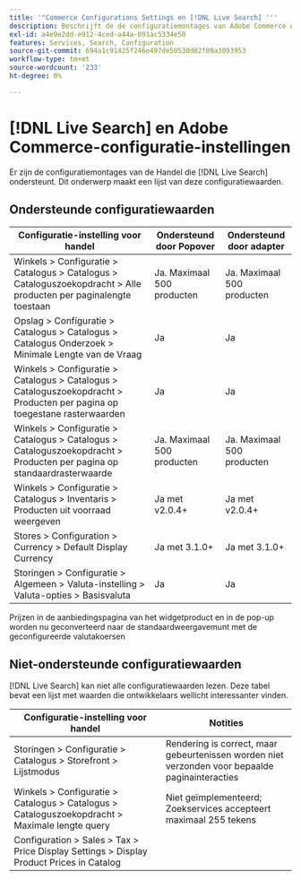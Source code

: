 ```yaml
---
title: '"Commerce Configurations Settings en [!DNL Live Search] '''
description: Beschrijft de de configuratiemontages van Adobe Commerce die [!DNL Live Search] kan lezen.
exl-id: a4e9e2dd-e912-4ced-a44a-091ac5334e50
features: Services, Search, Configuration
source-git-commit: 694a1c91425f246e497de50530d02f09a3093953
workflow-type: tm+mt
source-wordcount: '233'
ht-degree: 0%

---
```


# [!DNL Live Search] en Adobe Commerce-configuratie-instellingen

Er zijn de configuratiemontages van de Handel die [!DNL Live Search] ondersteunt. Dit onderwerp maakt een lijst van deze configuratiewaarden.

## Ondersteunde configuratiewaarden

| Configuratie-instelling voor handel | Ondersteund door Popover | Ondersteund door adapter |
|---|---|---|
| Winkels > Configuratie > Catalogus > Catalogus > Cataloguszoekopdracht > Alle producten per paginalengte toestaan | Ja. Maximaal 500 producten | Ja. Maximaal 500 producten |
| Opslag > Configuratie > Catalogus > Catalogus > Catalogus Onderzoek > Minimale Lengte van de Vraag | Ja | Ja |
| Winkels > Configuratie > Catalogus > Catalogus > Cataloguszoekopdracht > Producten per pagina op toegestane rasterwaarden | Ja | Ja |
| Winkels > Configuratie > Catalogus > Catalogus > Cataloguszoekopdracht > Producten per pagina op standaardrasterwaarde | Ja. Maximaal 500 producten | Ja. Maximaal 500 producten |
| Winkels > Configuratie > Catalogus > Inventaris > Producten uit voorraad weergeven | Ja met v2.0.4+ | Ja met v2.0.4+ |
| Stores > Configuration > Currency > Default Display Currency | Ja met 3.1.0+ | Ja met 3.1.0+ |
| Storingen > Configuratie > Algemeen > Valuta-instelling > Valuta-opties > Basisvaluta | Ja | Ja |

Prijzen in de aanbiedingspagina van het widgetproduct en in de pop-up worden nu geconverteerd naar de standaardweergavemunt met de geconfigureerde valutakoersen

## Niet-ondersteunde configuratiewaarden

[!DNL Live Search] kan niet alle configuratiewaarden lezen. Deze tabel bevat een lijst met waarden die ontwikkelaars wellicht interessanter vinden.

| Configuratie-instelling voor handel | Notities |
|---|---|
| Storingen > Configuratie > Catalogus > Storefront > Lijstmodus | Rendering is correct, maar gebeurtenissen worden niet verzonden voor bepaalde paginainteracties |
| Winkels > Configuratie > Catalogus > Catalogus > Cataloguszoekopdracht > Maximale lengte query | Niet geïmplementeerd; Zoekservices accepteert maximaal 255 tekens |
| Configuration > Sales > Tax > Price Display Settings > Display Product Prices in Catalog |  |
